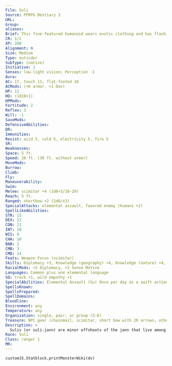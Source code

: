```yaml
---
File: Suli
Source: PFRPG Bestiary 3
URL: 
Group: 
aliases: 
Brief: This fine-featured humanoid wears exotic clothing and has flashing eyes; his arms are sheathed in a blaze of crackling flames.
CR: 1/2
XP: 200
Alignment: N
Size: Medium
Type: outsider
SubType: (native)
Initiative: 1
Senses: low-light vision; Perception -1
Aura: 
AC: 17, touch 11, flat-footed 16
ACMods: (+6 armor, +1 Dex)
HP: 11
HD: (1d10+1)
HPMods: 
Fortitude: 2
Reflex: 3
Will: -1
SaveMods: 
DefensiveAbilities: 
DR: 
Immunities: 
Resist: acid 5, cold 5, electricity 5, fire 5
SR: 
Weaknesses: 
Space: 5 ft.
Speed: 20 ft. (30 ft. without armor)
MoveMods: 
Burrow: 
Climb: 
Fly: 
Maneuverability: 
Swim: 
Melee: scimitar +4 (1d6+3/18-20)
Reach: 5 ft.
Ranged: shortbow +2 (1d6/x3)
SpecialAttacks: elemental assault, favored enemy (humans +2)
SpellLikeAbilities: 
STR: 15
DEX: 12
CON: 11
INT: 10
WIS: 9
CHA: 10
BAB: 1
CMB: 3
CMD: 14
Feats: Weapon Focus (scimitar)
Skills: Diplomacy +3, Knowledge (geography) +4, Knowledge (nature) +4, Ride +0, Sense Motive +2, Survival +3
RacialMods: +2 Diplomacy, +2 Sense Motive
Languages: Common plus one elemental language
SQ: track +1, wild empathy +1
SpecialAbilities: Elemental Assault (Su) Once per day as a swift action, a suli can call on the elemental power lurking in its veins to shroud its arms in acid, cold, electricity, or fire. Unarmed strikes with its elbows or hands (or attacks with weapons held in those hands) deal +1d6 points of damage of the appropriate energy type. This lasts for 1 round per level. The suli can end the effects of its elemental power early as a free action.
SpellsKnown: 
SpellsPrepared: 
SpellDomains: 
Bloodline: 
Environment: any
Temperature: any
Organization: single, pair, or group (3-6)
Treasure: NPC gear (chainmail, scimitar, short bow with 20 arrows, other treasure)
Description: >
  Sulis (or suli-jann) are minor offshoots of the jann that live among humans. They are tall and look like ordinary men and women but for their abnormal beauty and the occasional flash of elemental light in their eyes. Though physically superior to and more attractive than normal humans, some suli-jann remain unaware of their genie heritage until later in life, when contact with a full-blooded genie draws forth a portion of their elemental power.  While all sulis can trace their lineage back to a janni ancestor, very few have an immediate janni parent. In most cases, this legacy lies fallow in the blood for generations, only to emerge decades or even centuries later. Those whose powers become apparent early on usually lead troubled lives as youths, as the question of a child's origins tears some families apart; few of these unfortunate sulis grow up knowing anything of the peace of a happy home.  Sulis age at the same rate as humans and are physically identical to humans in terms of height and weight. During their youth, sulis tend to be slightly smaller than their fully human peers, but grow quickly to their full adult height upon reaching their teenage years. Sulis are impulsive and passionate by nature, and even those sulis who know nothing of their genie blood possess a measure of personal pride.  SULI CHARACTERS  Sulis are defined by class levels-they do not possess racial Hit Dice. Sulis have the following racial traits.  +2 Strength, +2 Charisma, -2 Intelligence: Sulis tend to be strong and charming, but slow-witted.  Low-Light Vision: Sulis can see twice as far as humans in dim light.  Negotiator: Sulis are keen negotiators, and gain a +2 racial bonus on Diplomacy and Sense Motive checks.  Elemental Assault: See above.  Elemental Resistance: Sulis have resistance to acid 5, cold 5, electricity 5, and fire 5.  Languages: Sulis begin play speaking Common and any one elemental language of their choice (Aquan, Auran, Ignan, or Terran). Sulis with high Intelligence scores can choose from among the following bonus languages: Aquan, Auran, Draconic, Ignan, and Terran.
Race: Suli
Class: ranger 1
MR: 
---
```

```dataviewjs
customJS.Statblock.printMonsterWiki(dv)
```
